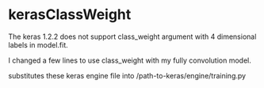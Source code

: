 # kerasClassWeight

The keras 1.2.2 does not support class_weight argument with 4 dimensional labels in model.fit.

I changed a few lines to use class_weight with my fully convolution model.

substitutes these keras engine file into /path-to-keras/engine/training.py


